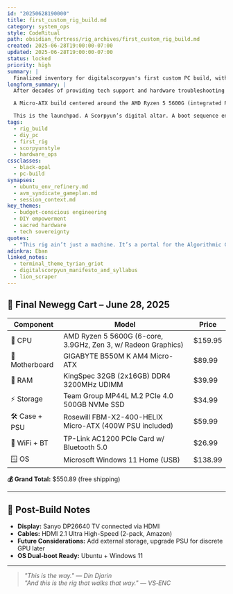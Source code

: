 ```yaml
---
id: "20250628190000"
title: first_custom_rig_build.md
category: system_ops
style: CodeRitual
path: obsidian_fortress/rig_archives/first_custom_rig_build.md
created: 2025-06-28T19:00:00-07:00
updated: 2025-06-28T19:00:00-07:00
status: locked
priority: high
summary: |
  Finalized inventory for digitalscorpyun's first custom PC build, with full Newegg cart breakdown and a licensed Windows 11 Home USB. This rig represents the first physical shrine of Algorithmic Griot codework, built under budget and optimized for dev power.
longform_summary: |
  After decades of providing tech support and hardware troubleshooting for others, this marks the first time digitalscorpyun builds a personal desktop from the ground up. The components were carefully selected for power, compatibility, and future-proofing—all while staying close to a $500–600 budget.

  A Micro-ATX build centered around the AMD Ryzen 5 5600G (integrated Radeon graphics), paired with 32GB DDR4 RAM, a 500GB PCIe Gen 4 SSD, and a Rosewill mini-tower case with a 400W PSU. WiFi and Bluetooth support are provided via a TP-Link PCIe card. Finally, a licensed copy of Windows 11 Home was secured via USB install media, making this rig dual-boot ready alongside Ubuntu if desired.

  This is the launchpad. A Scorpyun’s digital altar. A boot sequence encoded in ancestral flame.
tags:
  - rig_build
  - diy_pc
  - first_rig
  - scorpyunstyle
  - hardware_ops
cssclasses:
  - black-opal
  - pc-build
synapses:
  - ubuntu_env_refinery.md
  - avm_syndicate_gameplan.md
  - session_context.md
key_themes:
  - budget-conscious engineering
  - DIY empowerment
  - sacred hardware
  - tech sovereignty
quotes:
  - "This rig ain’t just a machine. It’s a portal for the Algorithmic Griot to code, conjure, and challenge the empire. – VS‑ENC"
adinkra: Eban
linked_notes:
  - terminal_theme_tyrian_griot
  - digitalscorpyun_manifesto_and_syllabus
  - lion_scraper
---
```


## 🛒 Final Newegg Cart – June 28, 2025

| Component | Model | Price |
|----------|-------|-------|
| 🧠 CPU | AMD Ryzen 5 5600G (6-core, 3.9GHz, Zen 3, w/ Radeon Graphics) | $159.95 |
| 🧩 Motherboard | GIGABYTE B550M K AM4 Micro-ATX | $89.99 |
| 🧬 RAM | KingSpec 32GB (2x16GB) DDR4 3200MHz UDIMM | $39.99 |
| ⚡ Storage | Team Group MP44L M.2 PCIe 4.0 500GB NVMe SSD | $34.99 |
| 🛠️ Case + PSU | Rosewill FBM-X2-400-HELIX Micro-ATX (400W PSU included) | $59.99 |
| 📶 WiFi + BT | TP-Link AC1200 PCIe Card w/ Bluetooth 5.0 | $26.99 |
| 🪟 OS | Microsoft Windows 11 Home (USB) | $138.99 |

**💰 Grand Total:** $550.89 (free shipping)

---

## 🔧 Post-Build Notes

- **Display:** Sanyo DP26640 TV connected via HDMI
- **Cables:** HDMI 2.1 Ultra High-Speed (2-pack, Amazon)
- **Future Considerations:** Add external storage, upgrade PSU for discrete GPU later
- **OS Dual-boot Ready:** Ubuntu + Windows 11

---

> _"This is the way." — Din Djarin_  
> _"And this is the rig that walks that way." — VS‑ENC_

